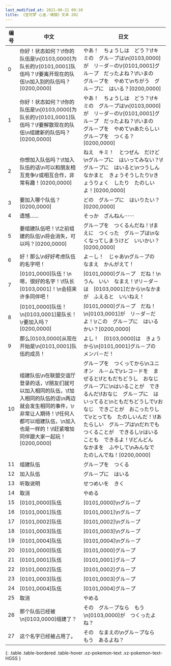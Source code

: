 ```yaml
---
last_modified_at: 2021-08-21 00:10
title: 《宝可梦 心金／魂银》文本 202
---
```

| 编号 | 中文 | 日文 |
| ---- | ---- | ---- |
| 0 | 你好！状态如何？\f你的队伍是\n[0103,0000]为队长的\r[0101,0001]队伍吗？\f要离开现在的队伍\n加入别的队伍吗？[0200,0000] | やあ！　ちょうしは　どう？\fキミの　グル－プは\n[0103,0000]が　リ－ダ－の\r[0101,0001]グル－プ　だったよね？\fいまの　グル－プを　やめて\nちがう　グル－プに　はいる？[0200,0000] |
| 1 | 你好！状态如何？\f你的队伍是\n[0103,0000]为队长的\r[0101,0001]队伍吗？\f要解散现在的队伍\n组建新的队伍吗？[0200,0000] | やあ！　ちょうしは　どう？\fキミの　グル－プは\n[0103,0000]が　リ－ダ－の\r[0101,0001]グル－プ　だったよね？\fいまの　グル－プを　やめて\nあたらしい　グル－プを　つくる？[0200,0000] |
| 2 | 你想加入队伍吗？\f加入队伍的话\n可以和朋友相互竞争\r或相互合作，非常有趣！[0200,0000] | ねえ　キミ！　とつぜん　だけど\nグル－プに　はいってみない？\fグル－プに　はいると\nつうしんなかまと　きょうそうしたり\rきょうりょく　したり　たのしいよ！[0200,0000] |
| 3 | 要加入哪个队伍？[0200,0000] | どの　グル－プに　はいりたい？[0200,0000] |
| 4 | 遗憾…… | そっか　ざんねん⋯⋯ |
| 5 | 要组建队伍吧！\f之前组建的队伍\n将会消失，可以吗？[0200,0000] | グル－プを　つくるんだね！\fまえに　つくった　グル－プは\nなくなってしまうけど　いいかい？[0200,0000] |
| 6 | 好！那么\n好好考虑队伍的名字吧！ | よ－し！　じゃあ\nグル－プの　なまえ　かんがえて！ |
| 7 | [0101,0000]队伍！\n嗯，很好的名字！\f队长[0103,0001]！\n会招来许多同伴吧！ | [0101,0000]グル－プ　だね！\nうん　いい　なまえ！\fリ－ダ－は　[0103,0001]だから\nなかまが　ふえると　いいねえ！ |
| 8 | [0101,0000]队伍！\n[0103,0001]是队长！\r要加入吗？[0200,0000] | [0101,0000]グル－プ　だね！\n[0103,0001]が　リ－ダ－だよ！\rこの　グル－プに　はいるかい？[0200,0000] |
| 9 | 那么[0103,0000]从现在开始是\n[0101,0001]队伍的成员！ | よし！　[0103,0000]は　きょうから\n[0101,0001]グル－プの　メンバ－だ！ |
| 10 | 组建队伍\n在联盟交谊厅登录的话，\f朋友们就可以加入相同的队伍，\f加入相同的队伍的话\n两边就会发生相同的事件，\r非常让人期待！\f任何人都可以组建队伍，\n加入也是一样的！\f赶紧增加同伴跟大家一起玩！[0200,0000] | グル－プを　つくってから\nユニオン　ル－ムで\rレコ－ドを　まぜると\fともだちどうし　おなじ　グル－プに\nはいることが　できるんだ\fおなじ　グル－プに　はいってると\nともだちどうしで\rおなじ　できごとが　おこったりして\rとっても　たのしいんだ！\fあたらしい　グル－プは\nだれでも　つくることが　できるし\rはいることも　できるよ！\fどんどん　なかまを　ふやして\nみんなで　たのしんでね！[0200,0000] |
| 11 | 组建队伍 | グル－プを　つくる |
| 12 | 加入队伍 | グル－プに　はいる |
| 13 | 听取说明 | せつめいを　きく |
| 14 | 取消 | やめる |
| 15 | [0101,0000]队伍 | [0101,0000]\nグル－プ |
| 16 | [0101,0001]队伍 | [0101,0001]\nグル－プ |
| 17 | [0101,0002]队伍 | [0101,0002]\nグル－プ |
| 18 | [0101,0003]队伍 | [0101,0003]\nグル－プ |
| 19 | [0101,0004]队伍 | [0101,0004]\nグル－プ |
| 20 | [0101,0000]队伍 | [0101,0000]グル－プ |
| 21 | [0101,0001]队伍 | [0101,0001]グル－プ |
| 22 | [0101,0002]队伍 | [0101,0002]グル－プ |
| 23 | [0101,0003]队伍 | [0101,0003]グル－プ |
| 24 | [0101,0004]队伍 | [0101,0004]グル－プ |
| 25 | 取消 | やめる |
| 26 | 那个队伍已经被\n[0103,0000]组建了？ | その　グル－プなら　もう\n[0103,0000]が　つくったよね？ |
| 27 | 这个名字已经被占用了。 | その　なまえの\nグル－プなら　もう　あるよね？ |
{: .table .table-bordered .table-hover .xz-pokemon-text .xz-pokemon-text-HGSS }